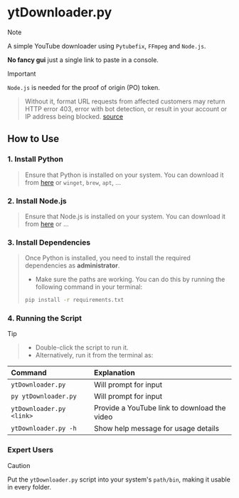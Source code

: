 # ytDownloader.py
>[!NOTE]
>A simple YouTube downloader using `Pytubefix`, `FFmpeg` and `Node.js`.
>
>**No fancy gui** just a single link to paste in a console.

> [!IMPORTANT]
>
> `Node.js` is needed for the proof of origin (PO) token.
> 
>>Without it, format URL requests from affected customers may return HTTP error 403, error with bot detection, or result in your account or IP address being blocked. [source](https://pytubefix.readthedocs.io/en/latest/user/po_token.html)

## How to Use

### 1. Install Python
>Ensure that Python is installed on your system. You can download it from [here](https://www.python.org/downloads/) or `winget`, `brew`, `apt`, ...

### 2. Install Node.js
>Ensure that Node.js is installed on your system. You can download it from [here](https://nodejs.org/en/download) or ...

### 3. Install Dependencies
>Once Python is installed, you need to install the required dependencies as **administrator**. 
> - Make sure the paths are working. 
>You can do this by running the following command in your terminal:
>
>```bash
>pip install -r requirements.txt
>```

### 4. Running the Script
>[!TIP]
>>- Double-click the script to run it.
>>- Alternatively, run it from the terminal as:
>>
>| Command | Explanation |
>| :-- | :-- |  
>|`ytDownloader.py`|Will prompt for input|
>|`py ytDownloader.py`|Will prompt for input|
>|`ytDownloader.py <link>` |Provide a YouTube link to download the video|
>|`ytDownloader.py -h`|Show help message for usage details|


### Expert Users
>[!CAUTION]
> Put the `ytDownloader.py` script into your system's `path/bin`, making it usable in every folder.

